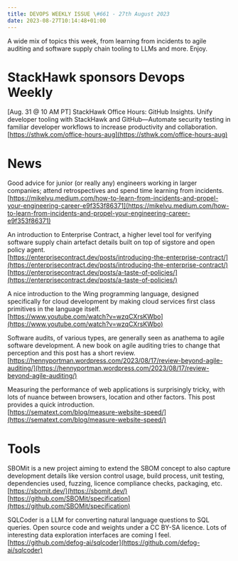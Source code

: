 ```yaml
---
title: DEVOPS WEEKLY ISSUE \#661 - 27th August 2023 
date: 2023-08-27T10:14:48+01:00
---
```


A wide mix of topics this week, from learning from incidents to agile auditing and software supply chain tooling to LLMs and more. Enjoy.


StackHawk sponsors Devops Weekly
============================

[Aug. 31 @ 10 AM PT] StackHawk Office Hours: GitHub Insights. Unify developer tooling with StackHawk and GitHub—Automate security testing in familiar developer workflows to increase productivity and collaboration.
<br>[https://sthwk.com/office-hours-aug](https://sthwk.com/office-hours-aug)


News
====

Good advice for junior (or really any) engineers working in larger companies; attend retrospectives and spend time learning from incidents.
<br>[https://mikelvu.medium.com/how-to-learn-from-incidents-and-propel-your-engineering-career-e9f353f86371](https://mikelvu.medium.com/how-to-learn-from-incidents-and-propel-your-engineering-career-e9f353f86371)


An introduction to Enterprise Contract, a higher level tool for verifying software supply chain artefact details built on top of sigstore and open policy agent.
<br>[https://enterprisecontract.dev/posts/introducing-the-enterprise-contract/](https://enterprisecontract.dev/posts/introducing-the-enterprise-contract/)
<br>[https://enterprisecontract.dev/posts/a-taste-of-policies/](https://enterprisecontract.dev/posts/a-taste-of-policies/)


A nice introduction to the Wing programming language, designed specifically for cloud development by making cloud services first class primitives in the language itself.
<br>[https://www.youtube.com/watch?v=wzqCXrsKWbo](https://www.youtube.com/watch?v=wzqCXrsKWbo)


Software audits, of various types, are generally seen as anathema to agile software development. A new book on agile auditing tries to change that perception and this post has a short review.
<br>[https://hennyportman.wordpress.com/2023/08/17/review-beyond-agile-auditing/](https://hennyportman.wordpress.com/2023/08/17/review-beyond-agile-auditing/)


Measuring the performance of web applications is surprisingly tricky, with lots of nuance between browsers, location and other factors. This post provides a quick introduction.
<br>[https://sematext.com/blog/measure-website-speed/](https://sematext.com/blog/measure-website-speed/)


Tools
=====

SBOMit is a new project aiming to extend the SBOM concept to also capture development details like version control usage, build process, unit testing, dependencies used, fuzzing, licence compliance checks, packaging, etc.
<br>[https://sbomit.dev/](https://sbomit.dev/)
<br>[https://github.com/SBOMit/specification](https://github.com/SBOMit/specification)


SQLCoder is a LLM for converting natural language questions to SQL queries. Open source code and weights under a CC BY-SA licence. Lots of interesting data exploration interfaces are coming I feel.
<br>[https://github.com/defog-ai/sqlcoder](https://github.com/defog-ai/sqlcoder)



